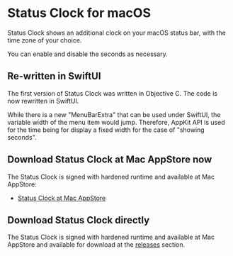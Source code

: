 # Status Clock for macOS

Status Clock shows an additional clock on your macOS status bar, with the time zone of your choice.

You can enable and disable the seconds as necessary.

## Re-written in SwiftUI

The first version of Status Clock was written in Objective C. The code is now rewritten in SwiftUI.

While there is a new "MenuBarExtra" that can be used under SwiftUI, the variable width of the menu item would jump. Therefore, AppKit API is used for the time being for display a fixed width for the case of "showing seconds".

## Download Status Clock at Mac AppStore now

The Status Clock is signed with hardened runtime and available at Mac AppStore:

- [Status Clock at Mac AppStore](https://apps.apple.com/us/app/status-clock/id552792489?mt=12)

## Download Status Clock directly

The Status Clock is signed with hardened runtime and available at Mac AppStore and available for download at the [releases](https://github.com/pulsely/status-clock-macos/releases) section.
